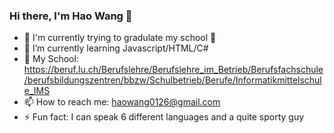 ### Hi there, I'm Hao Wang 👋

- 🔭 I'm currently trying to gradulate my school 👀
- 🌱 I’m currently learning Javascript/HTML/C#
- 🏫 My School: https://beruf.lu.ch/Berufslehre/Berufslehre_im_Betrieb/Berufsfachschule/berufsbildungszentren/bbzw/Schulbetrieb/Berufe/Informatikmittelschule_IMS
- 📫 How to reach me: haowang0126@gmail.com
- ⚡ Fun fact: I can speak 6 different languages and a quite sporty guy

